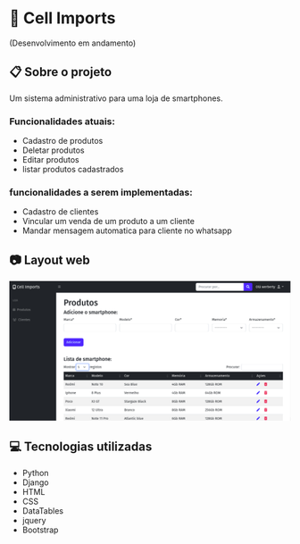 # :iphone: Cell Imports

(Desenvolvimento em andamento)

## :clipboard: Sobre o projeto

Um sistema administrativo para uma loja de smartphones.

### Funcionalidades atuais:
- Cadastro de produtos
- Deletar produtos
- Editar produtos
- listar produtos cadastrados
### funcionalidades a serem implementadas:
- Cadastro de clientes
- Vincular um venda de um produto a um cliente
- Mandar mensagem automatica para cliente no whatsapp


## :camera: Layout web
![Web 1](https://github.com/Werberty/cell-imports/blob/406fb2b1ee853d59683496133cfa27af0397dc6b/assets/cell-imports.png)

## :computer: Tecnologias utilizadas
- Python
- Django
- HTML
- CSS
- DataTables
- jquery
- Bootstrap
